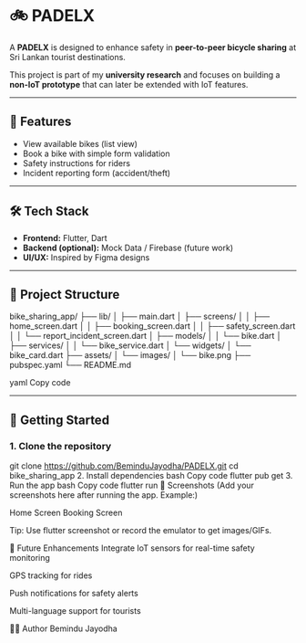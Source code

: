 
# 🚲 PADELX

A **PADELX** is designed to enhance safety in **peer-to-peer bicycle sharing** at Sri Lankan tourist destinations.  

This project is part of my **university research** and focuses on building a **non-IoT prototype** that can later be extended with IoT features.

---

## 📱 Features

- View available bikes (list view)  
- Book a bike with simple form validation  
- Safety instructions for riders  
- Incident reporting form (accident/theft)  

---

## 🛠️ Tech Stack

- **Frontend:** Flutter, Dart  
- **Backend (optional):** Mock Data / Firebase (future work)  
- **UI/UX:** Inspired by Figma designs  

---

## 📂 Project Structure

bike_sharing_app/
├── lib/
│ ├── main.dart
│ ├── screens/
│ │ ├── home_screen.dart
│ │ ├── booking_screen.dart
│ │ ├── safety_screen.dart
│ │ └── report_incident_screen.dart
│ ├── models/
│ │ └── bike.dart
│ ├── services/
│ │ └── bike_service.dart
│ └── widgets/
│ └── bike_card.dart
├── assets/
│ └── images/
│ └── bike.png
├── pubspec.yaml
└── README.md

yaml
Copy code

---

## 🚀 Getting Started

### 1. Clone the repository

git clone https://github.com/BeminduJayodha/PADELX.git
cd bike_sharing_app
2. Install dependencies
bash
Copy code
flutter pub get
3. Run the app
bash
Copy code
flutter run
📸 Screenshots
(Add your screenshots here after running the app. Example:)

Home Screen	Booking Screen

Tip: Use flutter screenshot or record the emulator to get images/GIFs.

🔮 Future Enhancements
Integrate IoT sensors for real-time safety monitoring

GPS tracking for rides

Push notifications for safety alerts

Multi-language support for tourists

👨‍💻 Author
Bemindu Jayodha

